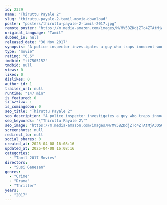 ```yaml
---
id: 2329
name: "Thiruttu Payale 2"
slug: "thiruttu-payale-2-tamil-movie-download"
poster: "posters/thiruttu-payale-2-tamil-2017.jpg"
remote_poster: "https://m.media-amazon.com/images/M/MV5BZDdjZTc4ZTAtMjA3OS00MzExLWE5NjktZGFlYzAxOWM1OWY5XkEyXkFqcGdeQXVyMTEzNzg0Mjkx._V1_SX300.jpg"
original_language: "Tamil"
dubbed_in: null
released_date: "30 Nov 2017"
synopsis: "A police inspector investigates a guy who traps innocent women on Facebook."
type: "movie"
rating: "6.6"
imdbid: "tt7505152"
tmdbid: null
views: 0
likes: 0
dislikes: 0
author_id: 1
trailer_url: null
runtime: "147 min"
is_featured: 0
is_active: 1
is_comingsoon: 0
seo_title: "Thiruttu Payale 2"
seo_description: "A police inspector investigates a guy who traps innocent women on Facebook."
seo_keywords: "\"Thiruttu Payale 2\""
seo_image: "https://m.media-amazon.com/images/M/MV5BZDdjZTc4ZTAtMjA3OS00MzExLWE5NjktZGFlYzAxOWM1OWY5XkEyXkFqcGdeQXVyMTEzNzg0Mjkx._V1_SX300.jpg"
screenshots: null
redirect_to: null
social_shares: 0
created_at: 2025-04-08 16:08:16
updated_at: 2025-04-08 16:08:16
categories:
  - "Tamil 2017 Movies"
directors:
  - "Susi Ganesan"
genres:
  - "Crime"
  - "Drama"
  - "Thriller"
years:
  - "2017"
---
```

